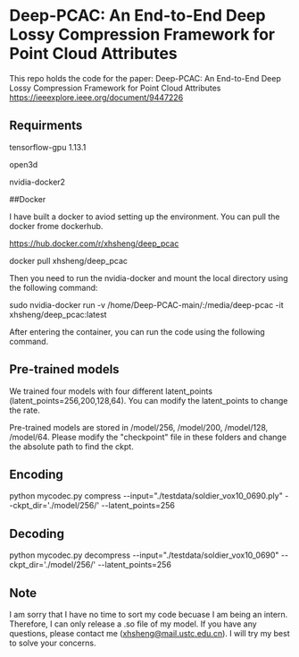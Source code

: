 # Deep-PCAC: An End-to-End Deep Lossy Compression Framework for Point Cloud Attributes
This repo holds the code for the paper:
Deep-PCAC: An End-to-End Deep Lossy Compression Framework for Point Cloud Attributes https://ieeexplore.ieee.org/document/9447226

## Requirments
tensorflow-gpu 1.13.1

open3d

nvidia-docker2

##Docker

I have built a docker to aviod setting up the environment.
You can pull the docker frome dockerhub.

https://hub.docker.com/r/xhsheng/deep_pcac

docker pull xhsheng/deep_pcac

Then you need to run the nvidia-docker and mount the local directory using the following command:

sudo nvidia-docker run -v /home/Deep-PCAC-main/:/media/deep-pcac -it xhsheng/deep_pcac:latest

After entering the container, you can run the code using the following command.

## Pre-trained models
We trained four models with four different latent_points (latent_points=256,200,128,64). You can modify the latent_points to change the rate.

Pre-trained models are stored in /model/256, /model/200, /model/128, /model/64. Please modify the "checkpoint" file in these folders and change the absolute path to find the ckpt.

## Encoding
python mycodec.py compress --input="./testdata/soldier_vox10_0690.ply" --ckpt_dir='./model/256/' --latent_points=256
## Decoding
python mycodec.py decompress --input="./testdata/soldier_vox10_0690" --ckpt_dir='./model/256/' --latent_points=256

## Note
I am sorry that I have no time to sort my code becuase I am being an intern. Therefore, I can only release a .so file of my model. If you have any questions, please contact me (xhsheng@mail.ustc.edu.cn). I will try my best to solve your concerns. 

